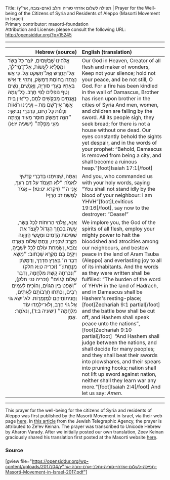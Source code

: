 <html>
<head></head>
<body>
Title: תפילה לשלום אזרחי סוריה וחלבּ (ארם-צובה, אר"ץ)‏ | Prayer for the Well-being of the Citizens of Syria and Residents of Aleppo (Masorti Movement in Israel)<br />
Primary contributor: masorti-foundation<br />
Attribution and License: please consult the following URL: <a href="http://opensiddur.org/?p=15245">http://opensiddur.org/?p=15245</a>
<p />
<hr />

<table style="margin-left: auto;margin-right: auto;" class="draggable">
<thead><tr><th id="x" style="text-align: right;">Hebrew (source)</th><th style="text-align: left;">English (translation)</th></tr></thead>
<tbody>
<tr>
<td style="vertical-align:top;" width="46%">
<div class="liturgy"><span lang="he">
אֱלֹהֵינוּ שֶׁבַּשָּׁמַיִם,
יוֹצֵר כָּל בָּשָׂר 
וּמַפְלִיא לַעֲשוֹת,
אַל־דֳּֽמִי־לָךְ, 
אַל־תֶּחֱרַשׁ 
וְאַל־תִּשְׁקֹט אֵל.
כִּי אֵשׁ נִצְּתָה בְחוֹמַת דַּמָּשֶׂק, 
וַתְּהִי יַד אִישׁ בְּאָחִיו בְּעָרֵי סוּרְיָה, 
וְאֲנָשִׁים, נָשִׁים וָטַף נוֹפְלִים לְפִי חָרֶב. 
כׇּל־עַמָּהּ נֶאֱנָחִים מְבַקְּשִׁים לֶחֶם, 
כִּי־אֵין בַּיִת אֲשֶׁר אֵין־שָׁם מֵת – 
וְעֵינֵינוּ רוֹאוֹת וְכָלוֹת כָּל הַיּוֹם, 
כְּדִבְרֵי נְבִיאֶךָ: 
״הִנֵּה דַמֶּשֶׂק מוּסָר מֵעִיר 
וְהָיְתָה מְעִי מַפָּלָה׃״ <span class="citation">(ישעיה יז:א)</span>
</span></div></td>

<td style="vertical-align:top;" width="53%"><div class="english">
Our God in Heaven,
Creator of all flesh 
and maker of wonders,
Keep not your silence; 
hold not your peace, 
and be not still, O God.
For a fire has been kindled in the wall of Damascus,
Brother has risen upon brother in the cities of Syria
And men, women, and children are falling by the sword.
All its people sigh, they seek bread; 
for there is not a house without one dead.
Our eyes constantly behold the sights yet despair, 
and in the words of your prophet:
“Behold, Damascus is removed from being a city, 
and shall become a ruinous heap.”[foot]Isaiah 17:1[/foot] 
</div></td>
</tr>


<tr><td style="vertical-align:top;" width="46%">
<div class="liturgy" style="text-align: right;"><span lang="he">
וְאַתָּה, שֶּׁצִּוִּיתָנוּ בְּדִבְרֵי קָדְשְׁךָ לֵאמֹר: 
"לֹא תַעֲמֹד עַל דַּם רֵעֶךָ, אֲנִי ה׳" <span class="citation">(ויקרא יט:טז)</span> – 
אֱמֹר לַמַּשְׁחִית: הֶרֶף!‏
</span></div></td>

<td style="vertical-align:top;" width="53%"><div class="english">
And you, who commanded us with your holy words, saying 
“You shall not stand idly by the blood of your neighbour: I am YHVH”[foot]Leviticus 19:16[/foot], 
say now to the destroyer: “Cease!”
</div></td>
</tr>


<tr><td style="vertical-align:top;" width="46%">
<div class="liturgy" style="text-align: right;"><span lang="he">
אָֽנָּא, אֱלֹהֵי הָרוּחוֹת לְכָל בָּשָׂר,
עֲשֵה בְכֹחֲךָ הַגָּדוֹל 
לַעֲצֹר אֶת שְׁפִיכוּת הַדָּמִים 
וּמַעֲשֵׂי הַזְּוָעָה בְּקֶרֶב שְׁכֵנֵינוּ,
וְנָתַתָ שָׁלוֹם בְּאַרָם צוֺבָא, 
וְשִׂמְחַת עוֹלָם לְכָל יוֹשְׁבֶיהָ, 
וִיקֻיַּם בָּם מִקְרָא שֶׁכָּתוּב:
״מַשָּׂא דְבַר ה׳ בְּאֶרֶץ חַדְרָךְ, 
וְדַמֶּשֶׂק מְנֻחָתוֹ:״ <span class="citation">(זכריה ט:א חלק)</span>
״וְנִכְרְתָה קֶשֶׁת מִלְחָמָה, 
וְדִבֶּר שָׁלוֹם לַגּוֺיִם״ <span class="citation">(זכריה ט:י חלק)</span>,
״וְשָׁפַט בֵּין הַגּוֺיִם, 
וְהוֹכִיחַ לְעַמִּים רַבִּים, 
וְכִתְּתוּ חַרְבוֹתָם לְאִתִּים, 
וַחֲנִיתוֹתֵיהֶם לְמַזְמֵרַוֹת.
לֹא־יִשָּׂא גוֹי אֶל גוֺי חֶרֶב, 
וְלֹא־יִלְמְדוּ עוֹד מִלְחָמָה״ <span class="citation">(ישעיה ב:ד)</span>,
וְנאֹמַר: אָמֵן.
</span></div></td>

<td style="vertical-align:top;" width="53%"><div class="english">
We implore you, the God of the spirits of all flesh, 
employ your mighty power 
to halt the bloodshed 
and atrocities among our neighbours, 
and bestow peace in the land of Aram Tsuba (Aleppo) 
and everlasting joy to all of its inhabitants.
And the words as they were written shall be fulfilled:
“The burden of the word of YHVH in the land of Hadrach, 
and in Damascus shall be Hashem's resting-place;[foot]Zechariah 9:1 partial[/foot]&nbsp;
and the battle bow shall be cut off, 
and Hashem shall speak peace unto the nations”,[foot]Zechariah 9:10 partial[/foot]&nbsp;
“And Hashem shall judge between the nations, 
and shall decide for many peoples; 
and they shall beat their swords into plowshares, 
and their spears into pruning hooks; 
nation shall not lift up sword against nation, 
neither shall they learn war any more.”[foot]Isaiah 2:4[/foot]
And let us say: <em>Amen</em>.
</div></td>
</tr>
</tbody></table>

<hr />
This prayer for the well-being for the citizens of Syria and residents of Aleppo was first published by the Masorti Movement in Israel, via their web page <a href="https://www.masorti.org.il/page.php?pid=4302">here</a>. In <a href="http://jspacenews.com/recalling-lessons-of-passover-israelis-pray-for-their-syrian-enemies/">this article</a> from the Jewish Telegraphic Agency, the prayer is attributed to Ze'ev Keinan. The prayer was transcribed to Unicode Hebrew by Aharon Varady. After we initially posted our own translation, Zeev Keinan graciously shared his translation first posted at the Masorti website <a href="https://www.masorti.org.il/ravsiach/rspage.php?pid=532">here</a>.

<h3>Source</h3> 

[gview file="https://opensiddur.org/wp-content/uploads/2017/04/תפילה-לשלום-אזרחי-סוריה-וחלבּ-ארם-צובה-אר״ץ-Masorti-Movement-in-Israel-2017.pdf"]
</body>
</html>